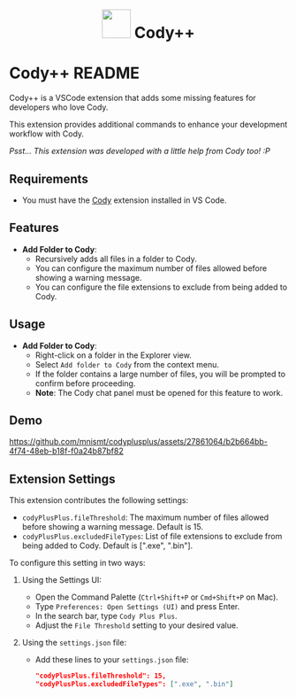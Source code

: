 <div align=center>

# <img src="https://i.imgur.com/vgcnIwy.png" width="52">  Cody++

</div>

# Cody++ README

Cody++ is a VSCode extension that adds some missing features for developers who love Cody.

This extension provides additional commands to enhance your development workflow with Cody.

*Psst... This extension was developed with a little help from Cody too! :P*

## Requirements

- You must have the [Cody](https://marketplace.visualstudio.com/items?itemName=sourcegraph.cody-ai) extension installed in VS Code.

## Features

- **Add Folder to Cody**:
  - Recursively adds all files in a folder to Cody.
  - You can configure the maximum number of files allowed before showing a warning message.
  - You can configure the file extensions to exclude from being added to Cody.

## Usage

- **Add Folder to Cody**:
  - Right-click on a folder in the Explorer view.
  - Select `Add folder to Cody` from the context menu.
  - If the folder contains a large number of files, you will be prompted to confirm before proceeding.
  - **Note**: The Cody chat panel must be opened for this feature to work.

## Demo

<https://github.com/mnismt/codyplusplus/assets/27861064/b2b664bb-4f74-48eb-b18f-f0a24b87bf82>

## Extension Settings

This extension contributes the following settings:

- `codyPlusPlus.fileThreshold`: The maximum number of files allowed before showing a warning message. Default is 15.
- `codyPlusPlus.excludedFileTypes`: List of file extensions to exclude from being added to Cody. Default is [".exe", ".bin"].

To configure this setting in two ways:

1. Using the Settings UI:
    - Open the Command Palette (`Ctrl+Shift+P` or `Cmd+Shift+P` on Mac).
    - Type `Preferences: Open Settings (UI)` and press Enter.
    - In the search bar, type `Cody Plus Plus`.
    - Adjust the `File Threshold` setting to your desired value.

2. Using the `settings.json` file:
    - Add these lines to your `settings.json` file:

        ```json
        "codyPlusPlus.fileThreshold": 15,
        "codyPlusPlus.excludedFileTypes": [".exe", ".bin"]
        ```
